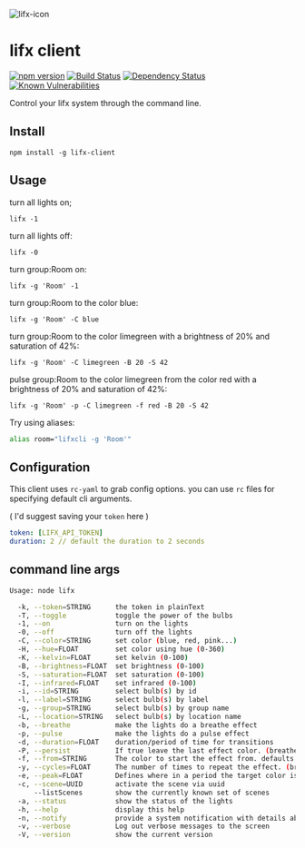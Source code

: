 ![lifx-icon](images/icon.png)

lifx client
===========

[![npm version](https://badge.fury.io/js/lifx-client.svg)](https://badge.fury.io/js/lifx-client)
[![Build Status](https://travis-ci.org/MrRacoon/lifx-client.svg?branch=master)](https://travis-ci.org/MrRacoon/lifx-client)
[![Dependency Status](https://david-dm.org/MrRacoon/lifx-client.svg)](https://david-dm.org/MrRacoon/lifx-client)
[![Known Vulnerabilities](https://snyk.io/test/github/MrRacoon/lifx-client/0d8d49df8b7111af08b7bfbd6dc4b1665505da45/badge.svg)](https://snyk.io/test/github/MrRacoon/lifx-client/0d8d49df8b7111af08b7bfbd6dc4b1665505da45)

Control your lifx system through the command line.

Install
-------

`npm install -g lifx-client`

Usage
-----

turn all lights on;

`lifx -1`

turn all lights off:

`lifx -0`

turn group:Room on:

`lifx -g 'Room' -1`

turn group:Room to the color blue:

`lifx -g 'Room' -C blue`

turn group:Room to the color limegreen with a brightness of 20% and saturation
of 42%:

`lifx -g 'Room' -C limegreen -B 20 -S 42`

pulse group:Room to the color limegreen from the color red with a brightness of
20% and saturation of 42%:

`lifx -g 'Room' -p -C limegreen -f red -B 20 -S 42`

Try using aliases:

```bash
alias room="lifxcli -g 'Room'"
```

Configuration
-------------

This client uses `rc-yaml` to grab config options. you can use `rc` files for specifying default cli arguments.

( I'd suggest saving your `token` here )

```yml
token: [LIFX_API_TOKEN]
duration: 2 // default the duration to 2 seconds  
```

command line args
-----------------

```bash
Usage: node lifx

  -k, --token=STRING      the token in plainText
  -T, --toggle            toggle the power of the bulbs
  -1, --on                turn on the lights
  -0, --off               turn off the lights
  -C, --color=STRING      set color (blue, red, pink...)
  -H, --hue=FLOAT         set color using hue (0-360)
  -K, --kelvin=FLOAT      set kelvin (0-100)
  -B, --brightness=FLOAT  set brightness (0-100)
  -S, --saturation=FLOAT  set saturation (0-100)
  -I, --infrared=FLOAT    set infrared (0-100)
  -i, --id=STRING         select bulb(s) by id
  -l, --label=STRING      select bulb(s) by label
  -g, --group=STRING      select bulb(s) by group name
  -L, --location=STRING   select bulb(s) by location name
  -b, --breathe           make the lights do a breathe effect
  -p, --pulse             make the lights do a pulse effect
  -d, --duration=FLOAT    duration/period of time for transitions
  -P, --persist           If true leave the last effect color. (breathe, pulse)
  -f, --from=STRING       The color to start the effect from. defaults to current color (breathe, pulse)
  -y, --cycles=FLOAT      The number of times to repeat the effect. (breathe, pulse)
  -e, --peak=FLOAT        Defines where in a period the target color is at its maximum. (breathe)
  -c, --scene=UUID        activate the scene via uuid
      --listScenes        show the currently known set of scenes
  -a, --status            show the status of the lights
  -h, --help              display this help
  -n, --notify            provide a system notification with details about the changes
  -v, --verbose           Log out verbose messages to the screen
  -V, --version           show the current version
```

